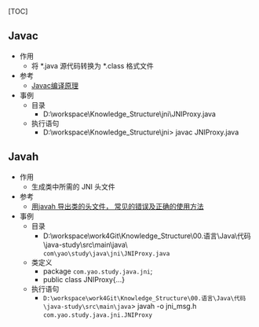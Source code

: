 [TOC]

## Javac
- 作用
    + 将 *.java 源代码转换为 *.class 格式文件
- 参考
   + [Javac编译原理](http://www.cnblogs.com/java-zhao/p/5194064.html)
- 事例
    + 目录
        * D:\workspace\Knowledge_Structure\jni\JNIProxy.java
    + 执行语句
        * D:\workspace\Knowledge_Structure\jni> javac JNIProxy.java

## Javah
- 作用
    + 生成类中所需的 JNI 头文件
- 参考
    + [用javah 导出类的头文件， 常见的错误及正确的使用方法](http://blog.csdn.net/hejinjing_tom_com/article/details/8125648)
- 事例
    + 目录
        * D:\workspace\work4Git\Knowledge_Structure\00.语言\Java\代码\java-study\src\main\java\ `com\yao\study\java\jni\JNIProxy.java`
    + 类定义
        * package `com.yao.study.java.jni`;
        * public class JNIProxy{...}
    + 执行语句
        * `D:\workspace\work4Git\Knowledge_Structure\00.语言\Java\代码\java-study\src\main\java`> javah -o jni_msg.h `com.yao.study.java.jni.JNIProxy`